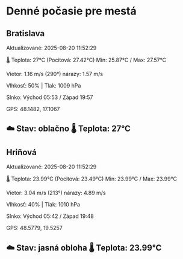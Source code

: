 ﻿# Denné počasie pre mestá

## Bratislava
Aktualizované: 2025-08-20 11:52:29

🌡️ Teplota: 27°C 
(Pocitová: 27.42°C)
Min: 25.87°C / Max: 27.57°C

Vietor: 1.16 m/s    (290°) 
nárazy: 1.57 m/s

Vlhkosť: 50% | Tlak: 1009 hPa

Slnko: Východ 05:53 / Západ 19:57

GPS: 48.1482, 17.1067

☁️ Stav: oblačno        🌡️ Teplota: 27°C
---

## Hriňová
Aktualizované: 2025-08-20 11:52:29

🌡️ Teplota: 23.99°C 
(Pocitová: 23.49°C)
Min: 23.99°C / Max: 23.99°C

Vietor: 3.04 m/s (213°)
nárazy: 4.89 m/s

Vlhkosť: 40% | Tlak: 1010 hPa

Slnko: Východ 05:42 / Západ 19:48

GPS: 48.5779, 19.5257

☁️ Stav: jasná obloha        🌡️ Teplota: 23.99°C
---
